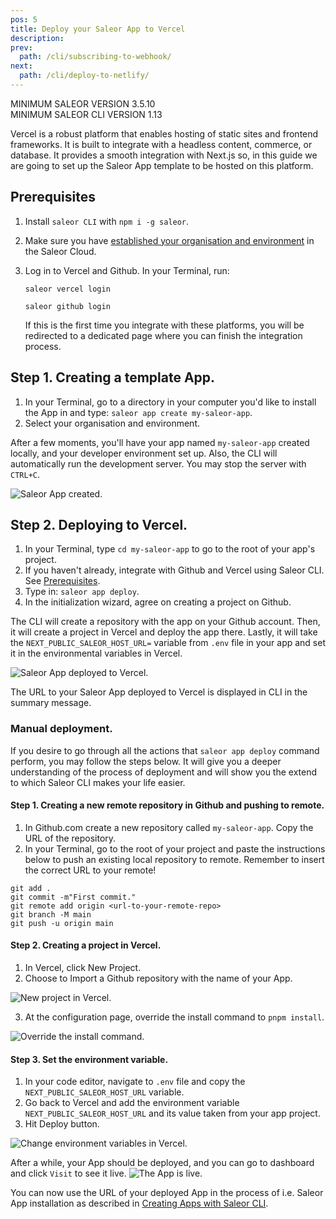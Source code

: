 ```yaml
---
pos: 5
title: Deploy your Saleor App to Vercel
description:
prev:
  path: /cli/subscribing-to-webhook/
next:
  path: /cli/deploy-to-netlify/
---
```


MINIMUM SALEOR VERSION
3.5.10<br/>
MINIMUM SALEOR CLI VERSION
1.13

Vercel is a robust platform that enables hosting of static sites and frontend frameworks. It is built to integrate with a headless content, commerce, or database. It provides a smooth integration with Next.js so, in this guide we are going to set up the Saleor App template to be hosted on this platform.

## Prerequisites

1. Install `saleor CLI` with `npm i -g saleor`.
2. Make sure you have [established your organisation and environment](/cli/getting-started/) in the Saleor Cloud.
3. Log in to Vercel and Github. In your Terminal, run:

   ```
   saleor vercel login
   ```

   ```
   saleor github login
   ```

   If this is the first time you integrate with these platforms, you will be redirected to a dedicated page where you can finish the integration process.

## Step 1. Creating a template App.

1. In your Terminal, go to a directory in your computer you'd like to install the App in and type: `saleor app create my-saleor-app`.
2. Select your organisation and environment.

After a few moments, you'll have your app named `my-saleor-app` created locally, and your developer environment set up. Also, the CLI will automatically run the development server. You may stop the server with `CTRL+C`.

![Saleor App created.](/images/app-created.png)

## Step 2. Deploying to Vercel.

1. In your Terminal, type `cd my-saleor-app` to go to the root of your app's project.
2. If you haven't already, integrate with Github and Vercel using Saleor CLI. See [Prerequisites](#prerequisites).
3. Type in: `saleor app deploy`.
4. In the initialization wizard, agree on creating a project on Github.

The CLI will create a repository with the app on your Github account. Then, it will create a project in Vercel and deploy the app there. Lastly, it will take the `NEXT_PUBLIC_SALEOR_HOST_URL=` variable from `.env` file in your app and set it in the environmental variables in Vercel.

![Saleor App deployed to Vercel.](/images/app-deployed.png)

The URL to your Saleor App deployed to Vercel is displayed in CLI in the summary message.

### Manual deployment.

If you desire to go through all the actions that `saleor app deploy` command perform, you may follow the steps below. It will give you a deeper understanding of the process of deployment and will show you the extend to which Saleor CLI makes your life easier.

#### Step 1. Creating a new remote repository in Github and pushing to remote.

1. In Github.com create a new repository called `my-saleor-app`. Copy the URL of the repository.
2. In your Terminal, go to the root of your project and paste the instructions below to push an existing local repository to remote. Remember to insert the correct URL to your remote!

```
git add .
git commit -m"First commit."
git remote add origin <url-to-your-remote-repo>
git branch -M main
git push -u origin main
```

#### Step 2. Creating a project in Vercel.

1. In Vercel, click New Project.
2. Choose to Import a Github repository with the name of your App.

![New project in Vercel.](/images/vercel1.png)

3. At the configuration page, override the install command to `pnpm install`.

![Override the install command.](/images/vercel2.png)

#### Step 3. Set the environment variable.

1. In your code editor, navigate to `.env` file and copy the `NEXT_PUBLIC_SALEOR_HOST_URL` variable.
2. Go back to Vercel and add the environment variable `NEXT_PUBLIC_SALEOR_HOST_URL` and its value taken from your app project.
3. Hit Deploy button.

![Change environment variables in Vercel.](/images/vercel3.png)

After a while, your App should be deployed, and you can go to dashboard and click `Visit` to see it live.
![The App is live.](/images/vercel4.png)

You can now use the URL of your deployed App in the process of i.e. Saleor App installation as described in [Creating Apps with Saleor CLI](./creating-apps.md).
